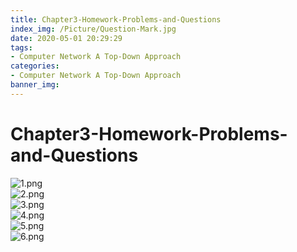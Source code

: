 ```yaml
---
title: Chapter3-Homework-Problems-and-Questions
index_img: /Picture/Question-Mark.jpg
date: 2020-05-01 20:29:29
tags:
- Computer Network A Top-Down Approach
categories:
- Computer Network A Top-Down Approach 
banner_img:
---
```

# Chapter3-Homework-Problems-and-Questions
![1.png](1.png)<br>
![2.png](2.png)<br>
![3.png](3.png)<br>
![4.png](4.png)<br>
![5.png](5.png)<br>
![6.png](6.png)<br>
